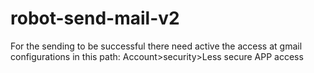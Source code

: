 # robot-send-mail-v2

For the sending to be successful there need active the access at gmail configurations in this path:
Account>security>Less secure APP access

